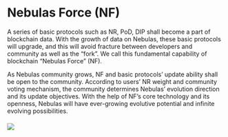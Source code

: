 # Nebulas Force \(NF\)

A series of basic protocols such as NR, PoD, DIP shall become a part of blockchain data. With the growth of data on Nebulas, these basic protocols will upgrade, and this will avoid fracture between developers and community as well as the “fork”. We call this fundamental capability of blockchain “Nebulas Force” \(NF\).

As Nebulas community grows, NF and basic protocols’ update ability shall be open to the community. According to users’ NR weight and community voting mechanism, the community determines Nebulas’ evolution direction and its update objectives. With the help of NF’s core technology and its openness, Nebulas will have ever-growing evolutive potential and infinite evolving possibilities.

#### ![](https://cdn-images-1.medium.com/max/1600/1*nCY3t7JRHxTf73mXuRdI0w.png) 

